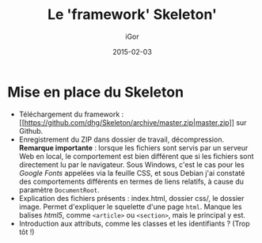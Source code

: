 ﻿---
title: Le 'framework' Skeleton'
author: iGor
date: 2015-02-03
tags: pubweb, framework, Skeleton, étapes
---

# Mise en place du Skeleton

   - Téléchargement du framework : [[https://github.com/dhg/Skeleton/archive/master.zip|master.zip]] sur Github.
   - Enregistrement du ZIP dans dossier de travail, décompression. **Remarque importante** : lorsque les fichiers sont servis par un serveur Web en local, le comportement est bien différent que si les fichiers sont directement lu par le navigateur. Sous Windows, c'est le cas pour les *Google Fonts* appelées via la feuille CSS, et sous Debian j'ai constaté des comportements différents en termes de liens relatifs, à cause du paramètre `DocumentRoot`.
   - Explication des fichiers présents : index.html, dossier css/, le dossier image. Permet d'expliquer le squelette d'une page `html`. Manque les balises *html5*, comme `<article>` ou `<section>`, mais le principal y est.
   - Introduction aux attributs, comme les classes et les identifiants ? (Trop tôt !)
